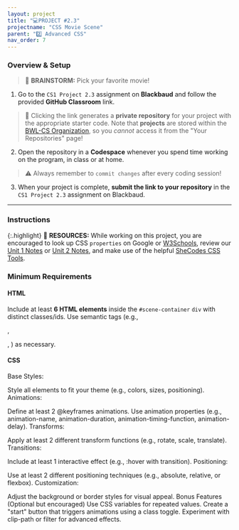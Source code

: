 ```yaml
---
layout: project
title: "💻PROJECT #2.3"
projectname: "CSS Movie Scene"
parent: "2️⃣ Advanced CSS"
nav_order: 7
---
```



### Overview & Setup


> 🧠 **BRAINSTORM:** Pick your favorite movie! 

<div class="setup" markdown="block">

1. Go to the `CS1 Project 2.3` assignment on **Blackbaud** and follow the provided **GitHub Classroom** link.
  > 📁 Clicking the link generates a **private repository** for your project with the appropriate starter code. Note that **projects** are stored within the [BWL-CS Organization](https://github.com/BWL-CS), so you _cannot_ access it from the "Your Repositories" page!
2. Open the repository in a **Codespace** whenever you spend time working on the program, in class or at home. 
  > ⚠️ Always remember to `commit changes` after every coding session!
3. When your project is complete, **submit the link to your repository** in the `CS1 Project 2.3` assignment on Blackbaud.

</div>

--- 

### Instructions

<div class="task" markdown="block">

</div> 

{:.highlight}
📖 **RESOURCES:** While working on this project, you are encouraged to look up CSS `properties` on Google or [W3Schools](https://www.w3schools.com/css/), review our [Unit 1 Notes](https://coderina.dev/webdocs/unit01) or [Unit 2 Notes](https://coderina.dev/webdocs/unit02), and make use of the helpful [SheCodes CSS Tools](https://generators.shecodes.io/). 

### Minimum Requirements

#### HTML
Include at least **6 HTML elements** inside the `#scene-container` `div` with distinct classes/ids.
Use semantic tags (e.g., <div>, <p>, <span>) as necessary.

#### CSS
Base Styles:

Style all elements to fit your theme (e.g., colors, sizes, positioning).
Animations:

Define at least 2 @keyframes animations.
Use animation properties (e.g., animation-name, animation-duration, animation-timing-function, animation-delay).
Transforms:

Apply at least 2 different transform functions (e.g., rotate, scale, translate).
Transitions:

Include at least 1 interactive effect (e.g., :hover with transition).
Positioning:

Use at least 2 different positioning techniques (e.g., absolute, relative, or flexbox).
Customization:

Adjust the background or border styles for visual appeal.
Bonus Features (Optional but encouraged)
Use CSS variables for repeated values.
Create a "start" button that triggers animations using a class toggle.
Experiment with clip-path or filter for advanced effects.


